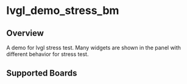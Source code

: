 # lvgl_demo_stress_bm

## Overview
A demo for lvgl stress test. Many widgets are shown in the panel with
different behavior for stress test.

## Supported Boards
